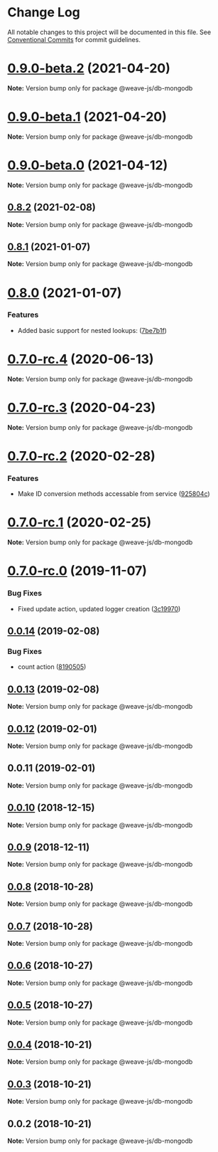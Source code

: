 # Change Log

All notable changes to this project will be documented in this file.
See [Conventional Commits](https://conventionalcommits.org) for commit guidelines.

# [0.9.0-beta.2](https://github.com/weave-microservices/weave-db/compare/@weave-js/db-mongodb@0.9.0-beta.1...@weave-js/db-mongodb@0.9.0-beta.2) (2021-04-20)

**Note:** Version bump only for package @weave-js/db-mongodb





# [0.9.0-beta.1](https://github.com/weave-microservices/weave-db/compare/@weave-js/db-mongodb@0.9.0-beta.0...@weave-js/db-mongodb@0.9.0-beta.1) (2021-04-20)

**Note:** Version bump only for package @weave-js/db-mongodb





# [0.9.0-beta.0](https://github.com/weave-microservices/weave-db/compare/@weave-js/db-mongodb@0.8.2...@weave-js/db-mongodb@0.9.0-beta.0) (2021-04-12)

**Note:** Version bump only for package @weave-js/db-mongodb





## [0.8.2](https://github.com/weave-microservices/weave-db/compare/@weave-js/db-mongodb@0.8.1...@weave-js/db-mongodb@0.8.2) (2021-02-08)

**Note:** Version bump only for package @weave-js/db-mongodb





## [0.8.1](https://github.com/weave-microservices/weave-db/compare/@weave-js/db-mongodb@0.8.0...@weave-js/db-mongodb@0.8.1) (2021-01-07)

**Note:** Version bump only for package @weave-js/db-mongodb





# [0.8.0](https://github.com/weave-microservices/weave-db/compare/@weave-js/db-mongodb@0.7.0-rc.4...@weave-js/db-mongodb@0.8.0) (2021-01-07)


### Features

* Added basic support for nested lookups: ([7be7b1f](https://github.com/weave-microservices/weave-db/commit/7be7b1f73940b300e95872e32a949544e1eb9765))





# [0.7.0-rc.4](https://github.com/weave-microservices/weave-db/compare/@weave-js/db-mongodb@0.7.0-rc.3...@weave-js/db-mongodb@0.7.0-rc.4) (2020-06-13)

**Note:** Version bump only for package @weave-js/db-mongodb





# [0.7.0-rc.3](https://github.com/weave-microservices/weave-db/compare/@weave-js/db-mongodb@0.7.0-rc.2...@weave-js/db-mongodb@0.7.0-rc.3) (2020-04-23)

**Note:** Version bump only for package @weave-js/db-mongodb





# [0.7.0-rc.2](https://github.com/weave-microservices/weave-db/compare/@weave-js/db-mongodb@0.7.0-rc.1...@weave-js/db-mongodb@0.7.0-rc.2) (2020-02-28)


### Features

* Make ID conversion methods accessable from service ([925804c](https://github.com/weave-microservices/weave-db/commit/925804cdb5479b6552dcf574ddaaedeb6fd30006))





# [0.7.0-rc.1](https://github.com/weave-microservices/weave-db/compare/@weave-js/db-mongodb@0.7.0-rc.0...@weave-js/db-mongodb@0.7.0-rc.1) (2020-02-25)

**Note:** Version bump only for package @weave-js/db-mongodb





# [0.7.0-rc.0](https://github.com/weave-microservices/weave-db/compare/@weave-js/db-mongodb@0.0.14...@weave-js/db-mongodb@0.7.0-rc.0) (2019-11-07)


### Bug Fixes

* Fixed update action, updated logger creation ([3c19970](https://github.com/weave-microservices/weave-db/commit/3c19970))





## [0.0.14](https://github.com/weave-microservices/weave-db/compare/@weave-js/db-mongodb@0.0.13...@weave-js/db-mongodb@0.0.14) (2019-02-08)


### Bug Fixes

*  count action ([8190505](https://github.com/weave-microservices/weave-db/commit/8190505))





## [0.0.13](https://github.com/weave-microservices/weave-db/compare/@weave-js/db-mongodb@0.0.12...@weave-js/db-mongodb@0.0.13) (2019-02-08)

**Note:** Version bump only for package @weave-js/db-mongodb





## [0.0.12](https://github.com/weave-microservices/weave-db/compare/@weave-js/db-mongodb@0.0.11...@weave-js/db-mongodb@0.0.12) (2019-02-01)

**Note:** Version bump only for package @weave-js/db-mongodb





## 0.0.11 (2019-02-01)

**Note:** Version bump only for package @weave-js/db-mongodb





## [0.0.10](https://github.com/fachw3rk/weave/compare/@weave-js/db-mongodb@0.0.9...@weave-js/db-mongodb@0.0.10) (2018-12-15)

**Note:** Version bump only for package @weave-js/db-mongodb





## [0.0.9](https://github.com/fachw3rk/weave/compare/@weave-js/db-mongodb@0.0.8...@weave-js/db-mongodb@0.0.9) (2018-12-11)

**Note:** Version bump only for package @weave-js/db-mongodb





## [0.0.8](https://github.com/fachw3rk/weave/compare/@weave-js/db-mongodb@0.0.7...@weave-js/db-mongodb@0.0.8) (2018-10-28)

**Note:** Version bump only for package @weave-js/db-mongodb





## [0.0.7](https://github.com/fachw3rk/weave/compare/@weave-js/db-mongodb@0.0.6...@weave-js/db-mongodb@0.0.7) (2018-10-28)

**Note:** Version bump only for package @weave-js/db-mongodb





## [0.0.6](https://github.com/fachw3rk/weave/compare/@weave-js/db-mongodb@0.0.5...@weave-js/db-mongodb@0.0.6) (2018-10-27)

**Note:** Version bump only for package @weave-js/db-mongodb





## [0.0.5](https://github.com/fachw3rk/weave/compare/@weave-js/db-mongodb@0.0.4...@weave-js/db-mongodb@0.0.5) (2018-10-27)

**Note:** Version bump only for package @weave-js/db-mongodb





## [0.0.4](https://github.com/fachw3rk/weave/compare/@weave-js/db-mongodb@0.0.3...@weave-js/db-mongodb@0.0.4) (2018-10-21)

**Note:** Version bump only for package @weave-js/db-mongodb





## [0.0.3](https://github.com/fachw3rk/weave/compare/@weave-js/db-mongodb@0.0.2...@weave-js/db-mongodb@0.0.3) (2018-10-21)

**Note:** Version bump only for package @weave-js/db-mongodb





<a name="0.0.2"></a>
## 0.0.2 (2018-10-21)

**Note:** Version bump only for package @weave-js/db-mongodb
